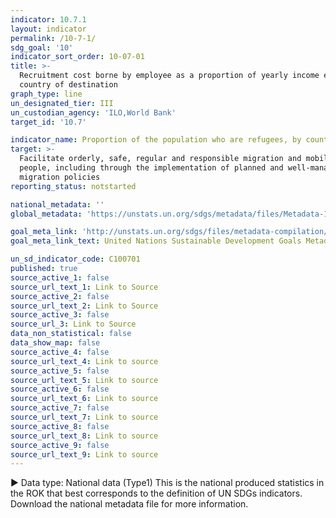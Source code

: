 ```yaml
---
indicator: 10.7.1
layout: indicator
permalink: /10-7-1/
sdg_goal: '10'
indicator_sort_order: 10-07-01
title: >-
  Recruitment cost borne by employee as a proportion of yearly income earned in
  country of destination
graph_type: line
un_designated_tier: III
un_custodian_agency: 'ILO,World Bank'
target_id: '10.7'

indicator_name: Proportion of the population who are refugees, by country of origin
target: >-
  Facilitate orderly, safe, regular and responsible migration and mobility of
  people, including through the implementation of planned and well-managed
  migration policies
reporting_status: notstarted

national_metadata: ''
global_metadata: 'https://unstats.un.org/sdgs/metadata/files/Metadata-10-07-04.pdf'

goal_meta_link: 'http://unstats.un.org/sdgs/files/metadata-compilation/Metadata-Goal-10.pdf'
goal_meta_link_text: United Nations Sustainable Development Goals Metadata (pdf 564kB)

un_sd_indicator_code: C100701
published: true
source_active_1: false
source_url_text_1: Link to Source
source_active_2: false
source_url_text_2: Link to Source
source_active_3: false
source_url_3: Link to Source
data_non_statistical: false
data_show_map: false
source_active_4: false
source_url_text_4: Link to source
source_active_5: false
source_url_text_5: Link to source
source_active_6: false
source_url_text_6: Link to source
source_active_7: false
source_url_text_7: Link to source
source_active_8: false
source_url_text_8: Link to source
source_active_9: false
source_url_text_9: Link to source
---
```

▶ Data type: National data (Type1) This is the national produced statistics in the ROK that best corresponds to the definition of UN SDGs indicators. Download the national metadata file for more information.
